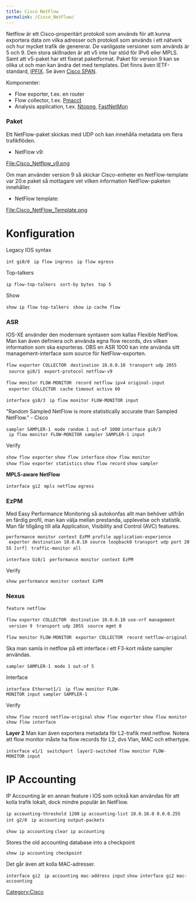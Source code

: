 ```yaml
---
title: Cisco NetFlow
permalink: /Cisco_NetFlow/
---
```


Netflow är ett Cisco-properitärt protokoll som används för att kunna
exportera data om vilka adresser och protokoll som används i ett nätverk
och hur mycket trafik de genererar. De vanligaste versioner som används
är 5 och 9. Den stora skillnaden är att v5 inte har stöd för IPv6 eller
MPLS. Samt att v5-paket har ett fixerat paketformat. Paket för version 9
kan se olika ut och man kan ändra det med templates. Det finns även
IETF-standard,
[IPFIX](https://en.wikipedia.org/wiki/IP_Flow_Information_Export). Se
även [Cisco SPAN](/Cisco_SPAN "wikilink").

Komponenter:

-   Flow exporter, t.ex. en router
-   Flow collector, t.ex. [Pmacct](/Pmacct "wikilink")
-   Analysis application, t.ex. [Ntopng](/Ntopng "wikilink"),
    [FastNetMon](/FastNetMon "wikilink")

### Paket

Ett NetFlow-paket skickas med UDP och kan innehålla metadata om flera
trafikflöden.

<div class="mw-collapsible mw-collapsed" style="width:310px">

-   NetFlow v9:

<div class="mw-collapsible-content">

[<File:Cisco_Netflow_v9.png>](/File:Cisco_Netflow_v9.png "wikilink")

</div>
</div>

Om man använder version 9 så skickar Cisco-enheter en NetFlow-template
var 20:e paket så mottagare vet vilken information NetFlow-paketen
innehåller.

<div class="mw-collapsible mw-collapsed" style="width:310px">

-   NetFlow template:

<div class="mw-collapsible-content">

[<File:Cisco_NetFlow_Template.png>](/File:Cisco_NetFlow_Template.png "wikilink")

</div>
</div>

Konfiguration
=============

Legacy IOS syntax

`int gi0/0`
` ip flow ingress`
` ip flow egress`

Top-talkers

`ip flow-top-talkers`
` sort-by bytes`
` top 5`

Show

`show ip flow top-talkers `
`show ip cache flow `

### ASR

IOS-XE använder den modernare syntaxen som kallas Flexible NetFlow. Man
kan även definiera och använda egna flow records, dvs vilken information
som ska exporteras.
OBS en ASR 1000 kan inte använda sitt management-interface som source
för NetFlow-exporten.

`flow exporter COLLECTOR`
` destination 10.0.0.10`
` transport udp 2055`
` source gi0/1`
` export-protocol netflow-v9`

`flow monitor FLOW-MONITOR`
` record netflow ipv4 original-input `
` exporter COLLECTOR`
` cache timeout active 60`

`interface gi0/3`
` ip flow monitor FLOW-MONITOR input`

"Random Sampled NetFlow is more statistically accurate than Sampled
NetFlow." - Cisco

`sampler SAMPLER-1`
` mode random 1 out-of 1000`
`interface gi0/3`
` ip flow monitor FLOW-MONITOR sampler SAMPLER-1 input`

Verify

`show flow exporter`
`show flow interface`
`show flow monitor`
`show flow exporter statistics`
`show flow record`
`show sampler`

**MPLS-aware NetFlow**

`interface gi2`
` mpls netflow egress`

### EzPM

Med Easy Performance Monitoring så autokonfas allt man behöver utifrån
en färdig profil, man kan välja mellan prestanda, upplevelse och
statistik. Man får tillgång till alla Application, Visibility and
Control (AVC) features.

`performance monitor context EzPM profile application-experience`
` exporter destination 10.0.0.10 source loopback0 transport udp port 2055 [vrf]`
` traffic-monitor all`

`interface Gi0/1`
` performance monitor context EzPM`

Verify

`show performance monitor context EzPM`

### Nexus

`feature netflow`

`flow exporter COLLECTOR`
` destination 10.0.0.10 use-vrf management`
` version 9`
` transport udp 2055`
` source mgmt 0`

`flow monitor FLOW-MONITOR`
` exporter COLLECTOR`
` record netflow-original`

Ska man samla in netflow på ett interface i ett F3-kort måste sampler
användas.

`sampler SAMPLER-1`
` mode 1 out-of 5`

Interface

`interface Ethernet1/1`
` ip flow monitor FLOW-MONITOR input sampler SAMPLER-1`

Verify

`show flow record netflow-original`
`show flow exporter`
`show flow monitor `
`show flow interface`

**Layer 2**
Man kan även exportera metadata för L2-trafik med netflow. Notera att
flow monitor måste ha flow records för L2, dvs Vlan, MAC och ethertype.

`interface e1/1`
` switchport`
` layer2-switched flow monitor FLOW-MONITOR input`

IP Accounting
=============

IP Accounting är en annan feature i IOS som också kan användas för att
kolla trafik lokalt, dock mindre populär än NetFlow.

`ip accounting-threshold 1200`
`ip accounting-list 10.0.10.0 0.0.0.255`
`int g2/0`
` ip accounting output-packets`

`show ip accounting`
`clear ip accounting`

Stores the old accounting database into a checkpoint

`show ip accounting checkpoint`

Det går även att kolla MAC-adresser.

`interface gi2`
` ip accounting mac-address input`
`show interface gi2 mac-accounting`

[Category:Cisco](/Category:Cisco "wikilink")